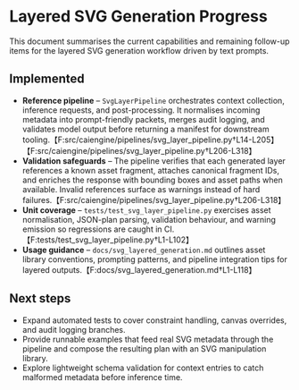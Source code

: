 # Layered SVG Generation Progress

This document summarises the current capabilities and remaining follow-up items for the layered SVG generation workflow driven by text prompts.

## Implemented

- **Reference pipeline** – `SvgLayerPipeline` orchestrates context collection, inference requests, and post-processing. It normalises incoming metadata into prompt-friendly packets, merges audit logging, and validates model output before returning a manifest for downstream tooling.【F:src/caiengine/pipelines/svg_layer_pipeline.py†L14-L205】【F:src/caiengine/pipelines/svg_layer_pipeline.py†L206-L318】
- **Validation safeguards** – The pipeline verifies that each generated layer references a known asset fragment, attaches canonical fragment IDs, and enriches the response with bounding boxes and asset paths when available. Invalid references surface as warnings instead of hard failures.【F:src/caiengine/pipelines/svg_layer_pipeline.py†L206-L318】
- **Unit coverage** – `tests/test_svg_layer_pipeline.py` exercises asset normalisation, JSON-plan parsing, validation behaviour, and warning emission so regressions are caught in CI.【F:tests/test_svg_layer_pipeline.py†L1-L102】
- **Usage guidance** – `docs/svg_layered_generation.md` outlines asset library conventions, prompting patterns, and pipeline integration tips for layered outputs.【F:docs/svg_layered_generation.md†L1-L118】

## Next steps

- Expand automated tests to cover constraint handling, canvas overrides, and audit logging branches.
- Provide runnable examples that feed real SVG metadata through the pipeline and compose the resulting plan with an SVG manipulation library.
- Explore lightweight schema validation for context entries to catch malformed metadata before inference time.
